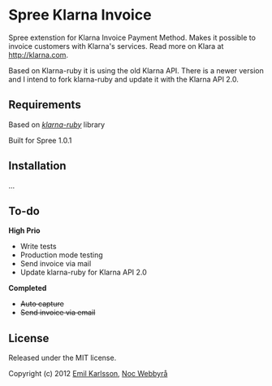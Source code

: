 # Spree Klarna Invoice

Spree extenstion for Klarna Invoice Payment Method. Makes it possible to invoice customers with Klarna's services. Read more on Klara at http://klarna.com.

Based on Klarna-ruby it is using the old Klarna API. There is a newer version and I intend to fork klarna-ruby and update it with the Klarna API 2.0.

## Requirements

Based on *[klarna-ruby](https://github.com/merchii/klarna-ruby)* library

Built for Spree 1.0.1

## Installation

...

## To-do

__High Prio__

- Write tests
- Production mode testing
- Send invoice via mail
- Update klarna-ruby for Klarna API 2.0

__Completed__

- ~~Auto capture~~
- ~~Send invoice via email~~

## License

Released under the MIT license.

Copyright (c) 2012 [Emil Karlsson]([http://emilkarl.se), [Noc Webbyrå](http://nocweb.se)
